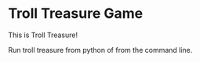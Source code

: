 # Troll Treasure Game

This is Troll Treasure! 

Run troll treasure from python of from the command line.